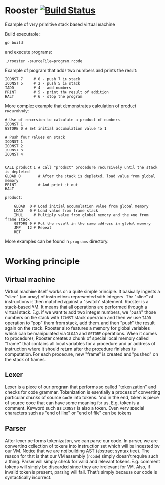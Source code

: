 # Rooster [![Build Status](https://travis-ci.org/BranislavLazic/rooster.svg)](https://travis-ci.org/BranislavLazic/rooster)

Example of very primitive stack based virtual machine

Build executable:

`go build`

and execute programs:

`./rooster -sourceFile=program.rcode`

Example of program that adds two numbers and prints the result:

```
ICONST 7     # 0 - push 7 in stack
ICONST 5     # 2 - push 5 in stack
IADD         # 4 - add numbers
PRINT        # 5 - print the result of addition
HALT         # 6 - stop the program
```

More complex example that demonstrates calculation of product recursively:

```
# Use of recursion to calculate a product of numbers
ICONST 1
GSTORE 0 # Set initial accumulation value to 1

# Push four values on stack
ICONST 1
ICONST 2
ICONST 3
ICONST 4


CALL product 1 # Call "product" procedure recursively until the stack is depleted
GLOAD 0        # After the stack is depleted, load value from global memory
PRINT          # And print it out
HALT

product:
    
    GLOAD  0 # Load initial accumulation value from global memory
    LOAD   0 # Load value from frame stack
    IMUL     # Multiply value from global memory and the one from frame stack
    GSTORE 0 # Put the result in the same address in global memory
    JMP   12 # Repeat
    RET
```

More examples can be found in `programs` directory.

# Working principle

## Virtual machine

Virtual machine itself works on a quite simple principle. It basically ingests a "slice" (an array) of instructions represented with integers.
The "slice" of instructions is then matched against a "switch" statement. Rooster is a stack-based VM. It means that all operations are performed
through a virtual stack. E.g. if we want to add two integer numbers, we "push" those numbers on the stack with `ICONST` stack operation and then
we use `IADD` operation to "pop" them from stack, add them, and then "push" the result again on the stack. Rooster also features a memory for
global variables which can be manipulated via `GLOAD` and `GSTORE` operations. When it comes to procedures, Rooster creates a chunk of special 
local memory called "frame" that contains all local variables for a procedure and an address of instruction where it should return after the 
procedure finishes its computation. For each procedure, new "frame" is created and "pushed" on the stack of frames.

## Lexer

Lexer is a piece of our program that performs so called "tokenization" and checks for code grammar. Tokenization is esentially a process
of converting particular chunks of source code into tokens. And in the end, token is piece of source code that can have some meaning for us.
E.g. token is a comment. Keyword such as `ICONST` is also a token. Even very special characters such as "end of line" or "end of file" 
can be tokens.

## Parser

After lexer performs tokenization, we can parse our code. In parser, we are converting collection of tokens into instruction set which 
will be ingested by our VM. Notice that we are not building AST (abstract syntax tree). The reason for that is that our VM assembly (`rcode`) 
simply doesn't require such a thing. Parser will simply check for valid and relevant tokens. E.g. comment tokens will simply be discarded since 
they are irrelevant for VM. Also, if invalid token is present, parsing will fail. That's simply because our code is syntactically incorrect.
